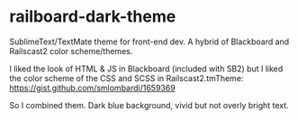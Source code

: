 railboard-dark-theme
====================

SublimeText/TextMate theme for front-end dev. A hybrid of Blackboard and Railscast2 color scheme/themes.

I liked the look of HTML & JS in Blackboard (included with SB2) but I liked the color scheme of the CSS and SCSS in Railscast2.tmTheme:
https://gist.github.com/smlombardi/1659369

So I combined them. Dark blue background, vivid but not overly bright text.